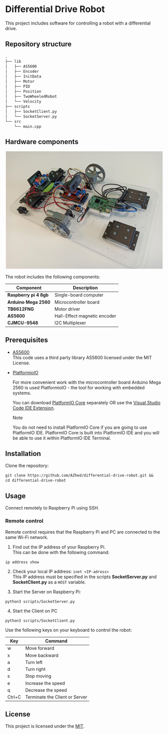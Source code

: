 

# Differential Drive Robot

This project includes software for controlling a robot with a differential drive.

## Repository structure
```shell
.
├── lib
│   ├── AS5600
│   ├── Encoder
│   ├── InitData
│   ├── Motor
│   ├── PID
│   ├── Position
│   ├── TwoWheeledRobot
│   └── Velocity
├── scripts
│   ├── SocketClient.py
│   └── SocketServer.py
└── src
    └── main.cpp
```

<!-- Classes structure:  
<img src="img/classes.png" width="400"> -->

## Hardware components

<div align="center">
  <img src="img/differential-drive-robot.jpg" width="500">
</div>

The robot includes the following components:

|      **Component**     |        **Description**       |
| ---------------------- | ---------------------------- |
| **Raspberry pi 4 8gb** | Single-board computer        |
| **Arduino Mega 2560**  | Microcontroller board        |
| **TB6612FNG**          | Motor driver                 |
| **AS5600**             | Hall-Effect magnetic encoder |
| **CJMCU-9548**         | I2C Multiplexer              |

<!-- Below is the connection of all elements -->

## Prerequisites

- [AS5600](https://github.com/RobTillaart/AS5600)  
  This code uses a third party library AS5600 licensed under the MIT License.

- [PlatformioIO](https://platformio.org/)

  For more convenient work with the microcontroller board Arduino Mega 2560 is used PlatformioIO - the tool for working with embedded systems.

  You can download [PlatformIO Core](https://docs.platformio.org/en/latest/core/installation.html#piocore-install-shell-commands) separately OR use the [Visual Studio Code IDE Extension](https://platformio.org/install/ide?install=vscode).

  > [!NOTE]   
  > You do not need to install PlatformIO Core if you are going to use PlatformIO IDE.
  > PlatformIO Core is built into PlatformIO IDE and you will be able to use it within PlatformIO IDE Terminal.

## Installation
Clone the repository:
```shell
git clone https://github.com/AZhed/differential-drive-robot.git &&
cd differential-drive-robot
```
## Usage

Connect remotely to Raspberry Pi using SSH.

### Remote control
Remote control requires that the Raspberry Pi and PC are connected to the same Wi-Fi network.

1. Find out the IP address of your Raspberry Pi.   
  This can be done with the following command:
  ```shell
  ip address show
  ```

2. Check your local IP address: `inet <IP-adress>`  
  This IP address must be specified in the scripts **SocketServer.py** and **SocketClient.py** as a `HOST` variable.

3. Start the Server on Raspberry Pi:
  ```shell
  python3 scripts/SocketServer.py
  ```

4. Start the Client on PC
  ```shell
  python3 scripts/SocketClient.py
  ```

Use the following keys on your keyboard to control the robot:

| **Key** | **Command**                    |
|---------|--------------------------------|
| w       | Move forward                   |
| x       | Move backward                  |
| a       | Turn left                      |
| d       | Turn right                     |
| s       | Stop moving                    |
| e       | Increase the speed             |
| q       | Decrease the speed             |
| Ctrl+С  | Terminate the Сlient or Server |



## License

This project is licensed under the [MIT](./LICENSE).
